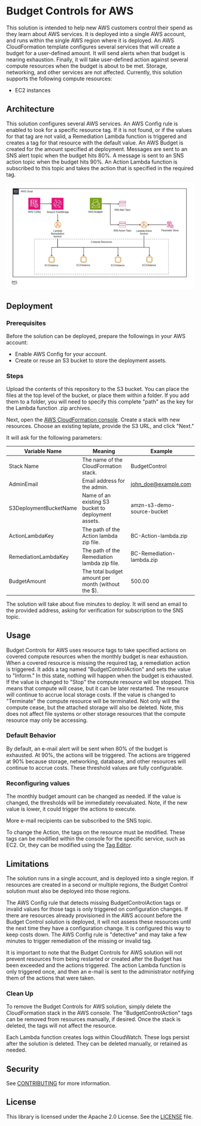 # Budget Controls for AWS

This solution is intended to help new AWS customers control their spend as they learn about AWS services.  It is deployed into a single AWS account, and runs within the single AWS region where it is deployed.  An AWS CloudFormation template configures several services that will create a budget for a user-defined amount.  It will send alerts when that budget is nearing exhaustion.  Finally, it will take user-defined action against several compute resources when the budget is about to be met.  Storage, networking, and other services are not affected. Currently, this solution supports the following compute resources:

- EC2 instances

## Architecture

This solution configures several AWS services.  An AWS Config rule is enabled to look for a specific resource tag.  If it is not found, or if the values for that tag are not valid, a Remediation Lambda function is triggered and creates a tag for that resource with the default value.  An AWS Budget is created for the amount specified at deployment.  Messages are sent to an SNS alert topic when the budget hits 80%.  A message is sent to an SNS action topic when the budget hits 90%.  An Action Lambda function is subscribed to this topic and takes the action that is specified in the required tag.


![Budget Control architecture](Budget-Control-architecture.jpg)

## Deployment

### Prerequisites

Before the solution can be deployed, prepare the followings in your AWS account:

- Enable AWS Config for your account.
- Create or reuse an S3 bucket to store the deployment assets.

### Steps

Upload the contents of this repository to the S3 bucket. You can place the files at the top level of the bucket, or place them within a folder.  If you add them to a folder, you will need to specify this complete "path" as the key for the Lambda function .zip archives.

Next, open the [AWS CloudFormation console](https://console.aws.amazon.com/cloudformation/home?#/stacks/). Create a stack with new resources.  Choose an existing teplate, provide the S3 URL, and click "Next." 

It will ask for the following parameters:

   | Variable Name          | Meaning                                                      | Example                              |
   | ---------------------- | ------------------------------------------------------------ | ------------------------------------ |
   | Stack Name             | The name of the CloudFormation stack.                        | BudgetControl                        |
   | AdminEmail             | Email address for the admin.                                 | john_doe@example.com                 |
   | S3DeploymentBucketName | Name of an existing S3 bucket to deployment assets.          | amzn-s3-demo-source-bucket           |
   | ActionLambdaKey        | The path of the Action lambda zip file.                      | BC-Action-lambda.zip                 |
   | RemediationLambdaKey   | The path of the Remediation lambda zip file.                 | BC-Remediation-lambda.zip            |
   | BudgetAmount           | The total budget amount per month (without the $).           | 500.00                               |

The solution will take about five minutes to deploy.  It will send an email to the provided address, asking for verification for subscription to the SNS topic.

## Usage

Budget Controls for AWS uses resource tags to take specified actions on covered compute resources when the monthly budget is near exhaustion.  When a covered resource is missing the required tag, a remediation action is triggered.  It adds a tag named "BudgetControlAction" and sets the value to "Inform."  In this state, nothing will happen when the budget is exhausted.  If the value is changed to "Stop" the compute resource will be stopped.  This means that compute will cease, but it can be later restarted.  The resource will continue to accrue local storage costs.  If the value is changed to "Terminate" the compute resource will be terminated.  Not only will the compute cease, but the attached storage will also be deleted.  Note, this does not affect file systems or other storage resources that the compute resource may only be accessing.

### Default Behavior

By default, an e-mail alert will be sent when 80% of the budget is exhausted.  At 90%, the actions will be triggered.  The actions are triggered at 90% because storage, networking, database, and other resources will continue to accrue costs.  These threshold values are fully configurable.

### Reconfiguring values

The monthly budget amount can be changed as needed.  If the value is changed, the thresholds will be immediately reevaluated.  Note, if the new value is lower, it could trigger the actions to execute.

More e-mail recipients can be subscribed to the SNS topic.

To change the Action, the tags on the resource must be modified.  These tags can be modified within the console for the specific service, such as EC2.  Or, they can be modified using the [Tag Editor](https://console.aws.amazon.com/resource-groups/tag-editor/).  

## Limitations

The solution runs in a single account, and is deployed into a single region.  If resources are created in a second or multiple regions, the Budget Control solution must also be deployed into those regions.

The AWS Config rule that detects missing BudgetControlAction tags or invalid values for those tags is only triggered on configuration changes.  If there are resources already provisioned in the AWS account before the Budget Control solution is deployed, it will not assess these resources until the next time they have a configuration change.  It is configured this way to keep costs down.  The AWS Config rule is "detective" and may take a few minutes to trigger remediation of the missing or invalid tag.

It is important to note that the Budget Controls for AWS solution will not prevent resources from being restarted or created after the Budget has been exceeded and the actions triggered.  The action Lambda function is only triggered once, and then an e-mail is sent to the administrator notifying them of the actions that were taken.

### Clean Up

To remove the Budget Controls for AWS solution, simply delete the CloudFormation stack in the AWS console.  The "BudgetControlAction" tags can be removed from resources manually, if desired.  Once the stack is deleted, the tags will not affect the resource.

Each Lambda function creates logs within CloudWatch.  These logs persist after the solution is deleted.  They can be deleted manually, or retained as needed.

## Security

See [CONTRIBUTING](CONTRIBUTING.md#security-issue-notifications) for more information.

## License

This library is licensed under the Apache 2.0 License. See the [LICENSE](LICENSE) file.